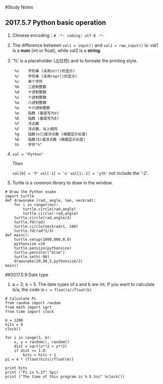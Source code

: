 #Study Notes
## 2017.5.7 Python basic operation
1. Chinese encoding：`# -*- coding: utf-8 -*-`

2. The difference between `val1 = input()` and `val2 = raw_input()` is:
	val1 is a **num** (int or float), while val2 is a **string**.
	
3. ‘%’ is a placeholder (占位符) and to formate the printing style.

		%s    字符串 (采用str()的显示)
		%r    字符串 (采用repr()的显示)
		%c    单个字符
		%b    二进制整数
		%d    十进制整数
		%i    十进制整数
		%o    八进制整数
		%x    十六进制整数
		%e    指数 (基底写为e)
		%E    指数 (基底写为E)
		%f    浮点数
		%F    浮点数，与上相同
		%g    指数(e)或浮点数 (根据显示长度)
		%G    指数(E)或浮点数 (根据显示长度)
		%%    字符"%"
4. `val = "Python"`
 
	Then 
	
	`val[0] = 'P'`  `val[-1] = 'n'`  `val[1:-2] = 'yth'` not include the '-2'.
	
5. Turtle is a common library to draw in the window. 

``` 
# Draw the Python snake
import turtle
def drawsnake (rad, angle, len, neckrad):
    for i in range(len):
        turtle.circle(rad,angle)
        turtle.circle(-rad,angle)
    turtle.circle(rad,angle/2)
    turtle.fd(rad)
    turtle.circle(neckrad+1, 180)
    turtle.fd(rad*2/3)
def main():
    turtle.setup(1000,800,0,0)
    pythonsize =10
    turtle.pensize(pythonsize)
    turtle.pencolor("blue")
    turtle.seth(-90)
    drawsnake(20,80,5,pythonsize/2)
main()
```
##2017.5.9 Date type

1. a = 2; b = 5. The date types of a and b are int. If you want to calculate b/a, the code is `c = float(a)/float(b)`

```
# Calculate Pi
from random import random
from math import sqrt
from time import clock

m = 1200
hits = 0
clock()

for i in range(1, m):
    x, y = random(), random()
    dist = sqrt(x**2 + y**2)
    if dist <= 1.0:
        hits = hits + 1
pi = 4 * (float(hits)/float(m))

print hits
print ("Pi is %.2f" %pi)
print ("The time of this program is %-5.5ss" %clock())

```
